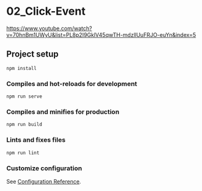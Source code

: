 # 02_Click-Event
https://www.youtube.com/watch?v=70hnBm1UWyU&list=PL8p2I9GklV45qwTH-mdzllUuFRJO-euYn&index=5

## Project setup
```
npm install
```

### Compiles and hot-reloads for development
```
npm run serve
```

### Compiles and minifies for production
```
npm run build
```

### Lints and fixes files
```
npm run lint
```

### Customize configuration
See [Configuration Reference](https://cli.vuejs.org/config/).
